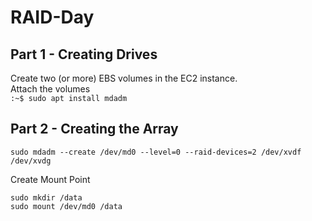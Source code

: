 # RAID-Day

## Part 1 - Creating Drives  
Create two (or more) EBS volumes in the EC2 instance.  
Attach the volumes  
```:~$ sudo apt install mdadm```  
  

## Part 2 - Creating the Array  
```sudo mdadm --create /dev/md0 --level=0 --raid-devices=2 /dev/xvdf /dev/xvdg```  
  
Create Mount Point  
  
```sudo mkdir /data```  
```sudo mount /dev/md0 /data```
